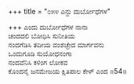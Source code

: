 +++
title = "೦೫೪ ಎನ್ದು ದುರ್ಬೋಧೆಗಳ"

+++
ಎಂದು ದುರ್ಬೋಧೆಗಳ ನಾನಾ  
ಚಂದದಲಿ ಬೋಧಿಸಿ ಸುನೀತಿಯ  
ನಂದಗೆಡಿಸಿ ತದೀಯ ವಂಶಚ್ಛೇದ ಮಾರ್ಗವನು   
ಒಂದುಗೂಡಿ ಸುಯೋಧನಂಗಾ  
ನಂದವೆನಿಸಿ ಕಳಿಂಗ ಲೋಕವ  
ಕೊಂದನೈ ಜನಮೇಜಯ ಕ್ಷಿತಿಪಾಲ ಕೇಳ್ ಎಂದ     ॥54॥